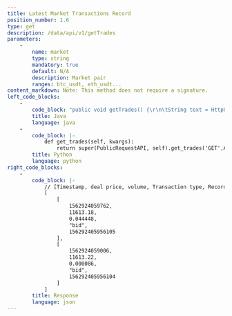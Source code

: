 ```yaml
---
title: Latest Market Transactions Record
position_number: 1.6
type: get
description: /data/api/v1/getTrades
parameters:
    -
        name: market
        type: string
        mandatory: true
        default: N/A
        description: Market pair
        ranges: btc_usdt, eth_usdt...
content_markdown: Note: This method does not require a signature.
left_code_blocks:
    -
        code_block: "public void getTrades() {\r\n\tString text = HttpUtil.get(URL + \"/data/api/v1/getTrades?market=btc_usdt\");\r\n\tSystem.out.println(text);\r\n}"
        title: Java
        language: java
    -
        code_block: |-
            def get_trades(self, kwargs):
                return super(PublicRequestAPI, self).get_trades('GET',Api.get_trades,kwargs)
        title: Python
        language: python
right_code_blocks:
    -
        code_block: |-
            // [Timestamp, deal price, volume, Transaction type, Record ID]
            [
                [
                    1562924059762,
                    11613.18,
                    0.044448,
                    "bid",
                    156292405956105
                ],
                [
                    1562924059006,
                    11613.22,
                    0.000086,
                    "bid",
                    156292405956104
                ]
            ]
        title: Response
        language: json
---
```

